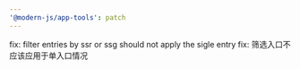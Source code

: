 ```yaml
---
'@modern-js/app-tools': patch
---
```


fix: filter entries by ssr or ssg should not apply the sigle entry
fix: 筛选入口不应该应用于单入口情况
